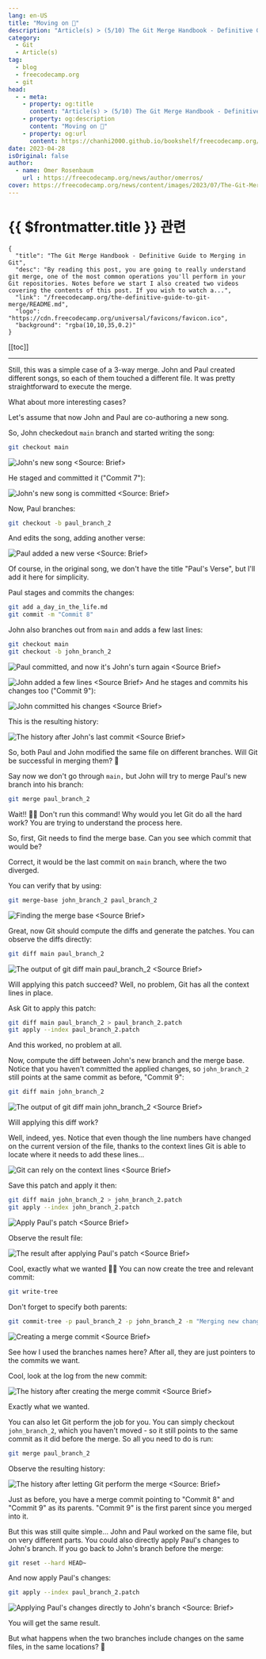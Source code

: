 ```yaml
---
lang: en-US
title: "Moving on 👣"
description: "Article(s) > (5/10) The Git Merge Handbook - Definitive Guide to Merging in Git"
category:
  - Git
  - Article(s)
tag:
  - blog
  - freecodecamp.org
  - git
head:
  - - meta:
    - property: og:title
      content: "Article(s) > (5/10) The Git Merge Handbook - Definitive Guide to Merging in Git"
    - property: og:description
      content: "Moving on 👣"
    - property: og:url
      content: https://chanhi2000.github.io/bookshelf/freecodecamp.org/the-definitive-guide-to-git-merge/moving-on.html
date: 2023-04-28
isOriginal: false
author:
  - name: Omer Rosenbaum
    url : https://freecodecamp.org/news/author/omerros/
cover: https://freecodecamp.org/news/content/images/2023/07/The-Git-Merge-Handbook-Book-Cover.png
---
```


# {{ $frontmatter.title }} 관련

```component VPCard
{
  "title": "The Git Merge Handbook - Definitive Guide to Merging in Git",
  "desc": "By reading this post, you are going to really understand git merge, one of the most common operations you'll perform in your Git repositories. Notes before we start I also created two videos covering the contents of this post. If you wish to watch a...",
  "link": "/freecodecamp.org/the-definitive-guide-to-git-merge/README.md",
  "logo": "https://cdn.freecodecamp.org/universal/favicons/favicon.ico",
  "background": "rgba(10,10,35,0.2)"
}
```

[[toc]]

---

<SiteInfo
  name="The Git Merge Handbook - Definitive Guide to Merging in Git"
  desc="By reading this post, you are going to really understand git merge, one of the most common operations you'll perform in your Git repositories. Notes before we start I also created two videos covering the contents of this post. If you wish to watch a..."
  url="https://freecodecamp.org/news/the-definitive-guide-to-git-merge#heading-moving-on"
  logo="https://cdn.freecodecamp.org/universal/favicons/favicon.ico"
  preview="https://freecodecamp.org/news/content/images/2023/07/The-Git-Merge-Handbook-Book-Cover.png"/>

Still, this was a simple case of a 3-way merge. John and Paul created different songs, so each of them touched a different file. It was pretty straightforward to execute the merge.

What about more interesting cases?

Let's assume that now John and Paul are co-authoring a new song.

So, John checkedout <VPIcon icon="fas fa-code-branch"/>`main` branch and started writing the song:

```sh
git checkout main
```

![John's new song<br/><Source: [<VPIcon icon="fa-brands fa-youtube"/>Brief](https://youtu.be/ZS4stBVdDII)>](https://freecodecamp.org/news/content/images/2023/04/image-253.png)

He staged and committed it ("Commit 7"):

![John's new song is committed<br/><Source: [<VPIcon icon="fa-brands fa-youtube"/>Brief](https://youtu.be/ZS4stBVdDII)>](https://freecodecamp.org/news/content/images/2023/04/image-254.png)

Now, Paul branches:

```sh
git checkout -b paul_branch_2
```

And edits the song, adding another verse:

![Paul added a new verse<br/><Source: [<VPIcon icon="fa-brands fa-youtube"/>Brief](https://youtu.be/ZS4stBVdDII)>](https://freecodecamp.org/news/content/images/2023/04/image-255.png)

Of course, in the original song, we don't have the title "Paul's Verse", but I'll add it here for simplicity.

Paul stages and commits the changes:

```sh
git add a_day_in_the_life.md
git commit -m "Commit 8"
```

John also branches out from <VPIcon icon="fas fa-code-branch"/>`main` and adds a few last lines:

```sh
git checkout main
git checkout -b john_branch_2
```

![Paul committed, and now it's John's turn again<br/><Source [<VPIcon icon="fa-brands fa-youtube"/>Brief](https://youtu.be/ZS4stBVdDII)>](https://freecodecamp.org/news/content/images/2023/04/image-256.png)

![John added a few lines<br/><Source [<VPIcon icon="fa-brands fa-youtube"/>Brief](https://youtu.be/ZS4stBVdDII)>](https://freecodecamp.org/news/content/images/2023/04/image-257.png)
And he stages and commits his changes too ("Commit 9"):

![John committed his changes<br/><Source [<VPIcon icon="fa-brands fa-youtube"/>Brief](https://youtu.be/ZS4stBVdDII)>](https://freecodecamp.org/news/content/images/2023/04/image-258.png)

This is the resulting history:

![The history after John's last commit<br/><Source [<VPIcon icon="fa-brands fa-youtube"/>Brief](https://youtu.be/ZS4stBVdDII)>](https://freecodecamp.org/news/content/images/2023/04/image-350.png)

So, both Paul and John modified the same file on different branches. Will Git be successful in merging them? 🤔

Say now we don't go through `main,` but John will try to merge Paul's new branch into his branch:

```sh
git merge paul_branch_2
```

Wait!! 🤚🏻 Don't run this command! Why would you let Git do all the hard work? You are trying to understand the process here.

So, first, Git needs to find the merge base. Can you see which commit that would be?

Correct, it would be the last commit on <VPIcon icon="fas fa-code-branch"/>`main` branch, where the two diverged.

You can verify that by using:

```sh
git merge-base john_branch_2 paul_branch_2
```

![Finding the merge base<br/><Source [<VPIcon icon="fa-brands fa-youtube"/>Brief](https://youtu.be/ZS4stBVdDII)>](https://freecodecamp.org/news/content/images/2023/04/image-260.png)

Great, now Git should compute the diffs and generate the patches. You can observe the diffs directly:

```sh
git diff main paul_branch_2
```

![The output of `git diff main paul_branch_2`<br/><Source [<VPIcon icon="fa-brands fa-youtube"/>Brief](https://youtu.be/ZS4stBVdDII)>](https://freecodecamp.org/news/content/images/2023/04/image-261.png)

Will applying this patch succeed? Well, no problem, Git has all the context lines in place.

Ask Git to apply this patch:

```sh
git diff main paul_branch_2 > paul_branch_2.patch
git apply --index paul_branch_2.patch
```

And this worked, no problem at all.

Now, compute the diff between John's new branch and the merge base. Notice that you haven't committed the applied changes, so <VPIcon icon="fas fa-code-branch"/>`john_branch_2` still points at the same commit as before, "Commit 9":

```sh
git diff main john_branch_2
```

![The output of `git diff main john_branch_2`<br/><Source [<VPIcon icon="fa-brands fa-youtube"/>Brief](https://youtu.be/ZS4stBVdDII)>](https://freecodecamp.org/news/content/images/2023/04/image-262.png)

Will applying this diff work?

Well, indeed, yes. Notice that even though the line numbers have changed on the current version of the file, thanks to the context lines Git is able to locate where it needs to add these lines…

![Git can rely on the context lines<br/><Source [<VPIcon icon="fa-brands fa-youtube"/>Brief](https://youtu.be/ZS4stBVdDII)>](https://freecodecamp.org/news/content/images/2023/04/image-263.png)

Save this patch and apply it then:

```sh
git diff main john_branch_2 > john_branch_2.patch
git apply --index john_branch_2.patch
```

![Apply Paul's patch<br/><Source [<VPIcon icon="fa-brands fa-youtube"/>Brief](https://youtu.be/ZS4stBVdDII)>](https://freecodecamp.org/news/content/images/2023/04/image-264.png)

Observe the result file:

![The result after applying Paul's patch<br/><Source [<VPIcon icon="fa-brands fa-youtube"/>Brief](https://youtu.be/ZS4stBVdDII)>](https://freecodecamp.org/news/content/images/2023/04/image-265.png)

Cool, exactly what we wanted 👏🏻
You can now create the tree and relevant commit:

```sh
git write-tree
```

Don't forget to specify both parents:

```sh
git commit-tree -p paul_branch_2 -p john_branch_2 -m "Merging new changes"
```

![Creating a merge commit<br/><Source [<VPIcon icon="fa-brands fa-youtube"/>Brief](https://youtu.be/ZS4stBVdDII)>](https://freecodecamp.org/news/content/images/2023/04/image-266.png)

See how I used the branches names here? After all, they are just pointers to the commits we want.

Cool, look at the log from the new commit:

![The history after creating the merge commit<br/><Source [<VPIcon icon="fa-brands fa-youtube"/>Brief](https://youtu.be/ZS4stBVdDII)>](https://freecodecamp.org/news/content/images/2023/04/image-270.png)

Exactly what we wanted.

You can also let Git perform the job for you. You can simply checkout <VPIcon icon="fas fa-code-branch"/>`john_branch_2`, which you haven't moved - so it still points to the same commit as it did before the merge. So all you need to do is run:

```sh
git merge paul_branch_2
```

Observe the resulting history:

![The history after letting Git perform the merge<br/><Source: [<VPIcon icon="fa-brands fa-youtube"/>Brief](https://youtu.be/BCNZ5Uxctuk&t=561s)>](https://freecodecamp.org/news/content/images/2023/04/image-271.png)

Just as before, you have a merge commit pointing to "Commit 8" and "Commit 9" as its parents. "Commit 9" is the first parent since you merged into it.

But this was still quite simple… John and Paul worked on the same file, but on very different parts. You could also directly apply Paul's changes to John's branch. If you go back to John's branch before the merge:

```sh
git reset --hard HEAD~
```

And now apply Paul's changes:

```sh
git apply --index paul_branch_2.patch
```

![Applying Paul's changes directly to John's branch<br/><Source: [<VPIcon icon="fa-brands fa-youtube"/>Brief](https://youtu.be/BCNZ5Uxctuk&t=561s)>](https://freecodecamp.org/news/content/images/2023/04/image-272.png)

You will get the same result.

But what happens when the two branches include changes on the same files, in the same locations? 🤔
